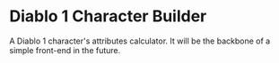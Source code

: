 # Diablo 1 Character Builder

A Diablo 1 character's attributes calculator. It will be the backbone of a simple front-end in the future. 
